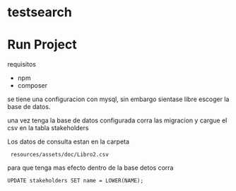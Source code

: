 # testsearch
# Run Project
 
 requisitos
 - npm
 - composer

se tiene una configuracion con mysql, sin embargo sientase libre escoger la base de datos.

una vez tenga la base de datos configurada corra las migracion y cargue el csv en la tabla stakeholders

Los datos de consulta estan en la carpeta
     
     resources/assets/doc/Libro2.csv

para que tenga mas efecto dentro de la base detos corra 

    UPDATE stakeholders SET name = LOWER(NAME);
